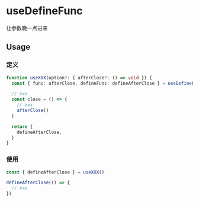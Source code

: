 # useDefineFunc

让参数晚一点进来

## Usage

### 定义
```ts
function useXXX(option?: { afterClose?: () => void }) {
  const { func: afterClose, defineFunc: defineAfterClose } = useDefineFunc(option?.afterClose)

  // xxx
  const close = () => {
    // xxx
    afterClose()
  }

  return {
    defineAfterClose,
  }
}
```

### 使用
```ts
const { defineAfterClose } = useXXX()

defineAfterClose(() => {
  // xxx
})
```
